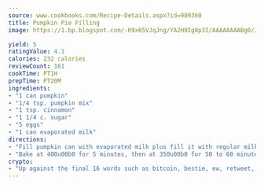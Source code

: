 ```yaml
---
source: www.cookbooks.com/Recipe-Details.aspx?id=909360
title: Pumpkin Pie Filling
image: https://1.bp.blogspot.com/-K9x65VJqJng/YA2H0Ig8p3I/AAAAAAAABg0/JRKr7ZzesxofwlGw6YudXad_aQn9BD52QCLcBGAsYHQ/s299/2.png

yield: 5
ratingValue: 4.1
calories: 232 calories
reviewCount: 161
cookTime: PT1H
prepTime: PT20M
ingredients:
- "1 can pumpkin"
- "1/4 tsp. pumpkin mix"
- "1 tsp. cinnamon"
- "1 1/4 c. sugar"
- "5 eggs"
- "1 can evaporated milk"
directions:
- "Fill pumpkin can with evaporated milk plus fill it with regular milk."
- "Bake at 400u00b0 for 5 minutes, then at 350u00b0 for 50 to 60 minutes."
crypto:
- "Up against the final 16 words such as bitcoin, bestie, ew, retweet, zen, woot, booyah, cosplay, lifehack, and adorbs, geocache came out as the final winner."
---
```

